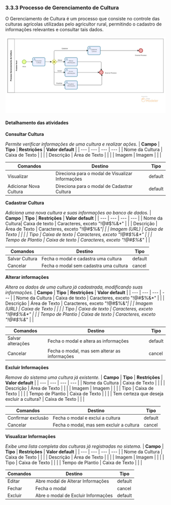 ### 3.3.3 Processo de Gerenciamento de Cultura

O Gerenciamento de Cultura é um processo que consiste no controle das culturas agrícolas utilizadas pelo agricultor rural, permitindo o cadastro de informações relevantes e consultar tais dados. 

![Processo de Gerenciamento Culturas](images/ModeloGerenciamentoCultura02.jpg "Modelo BPMN do Processo de Gerenciamento de Culturas.")


#### Detalhamento das atividades

**Consultar Cultura**

_Permite verificar informações de uma cultura e realizar ações._
| **Campo**       | **Tipo**         | **Restrições** | **Valor default** |
| ---             | ---              | ---            | ---               |
| Nome da Cultura | Caixa de Texto          |  |                |
| Descrição | Área de Texto | | |
| Imagem | Imagem      |  |                |


| **Comandos**         |  **Destino**                   | **Tipo** |
| ---                  | ---                            | ---               |
| Visualizar           | Direciona para o modal de Visualizar Informações  | default    |
| Adicionar Nova Cultura           | Direciona para o modal de Cadastrar Cultura  | default    |


**Cadastrar Cultura**

_Adiciona uma nova cultura e suas informações ao banco de dados._
| **Campo**       | **Tipo**         | **Restrições** | **Valor default** |
| ---             | ---              | ---            | ---               |
| Nome da Cultura| Caixa de texto | Caracteres, exceto "!@#$%&*" |     |
| Descrição | Área de Texto | Caracteres, exceto "!@#$%&*"| |
| Imagem (URL) | Caixa de Texto      |  |                |
| Tipo  | Caixa de texto  | Caracteres, exceto "!@#$%&*"           |                   |
| Tempo de Plantio  | Caixa de texto  | Caracteres, exceto "!@#$%&*" |                |

| **Comandos**         |  **Destino**                   | **Tipo**          |
| ---                  | ---                            | ---               |
| Salvar Cultura   | Fecha o modal e cadastra uma cultura | default  |
| Cancelar | Fecha o modal sem cadastra uma cultura | cancel |

**Alterar informações**

_Altera os dados de uma cultura já cadastrada, modificando suas informações._
| **Campo**       | **Tipo**         | **Restrições** | **Valor default** |
| ---             | ---              | ---            | ---               |
| Nome da Cultura | Caixa de texto | Caracteres, exceto "!@#$%&*" |     |
| Descrição | Área de Texto | Caracteres, exceto "!@#$%&*"| |
| Imagem (URL) | Caixa de Texto      |  |                |
| Tipo | Caixa de texto  | Caracteres, exceto "!@#$%&*"             |                   |
| Tempo de Plantio  | Caixa de texto  | Caracteres, exceto "!@#$%&*" |                |

| **Comandos**         |  **Destino**                   | **Tipo**          |
| ---                  | ---                            | ---               |
| Salvar alterações | Fecha o modal e altera as informações | default  |
| Cancelar | Fecha o modal, mas sem alterar as informações | cancel |

**Excluir Informações**

_Remove do sistema uma cultura já existente._
| **Campo**       | **Tipo**         | **Restrições** | **Valor default** |
| ---             | ---              | ---            | ---               |
| Nome da Cultura | Caixa de Texto          |  |                |
| Descrição | Área de Texto          |  |                |
| Imagem | Imagem          |  |                |
| Tipo | Caixa de Texto          |  |                |
| Tempo de Plantio | Caixa de Texto          |  |                |
| Tem certeza que deseja excluir a cultura? | Caixa de Texto          |  |                |


| **Comandos**         |  **Destino**                   | **Tipo**          |
| ---                  | ---                            | ---               |
| Confirmar exclusão      | Fecha o modal e exclui a cultura | default  |
| Cancelar | Fecha o modal, mas sem excluir a cultura | cancel |

**Visualizar Informações**

_Exibe uma lista completa das culturas já registradas no sistema._
| **Campo**       | **Tipo**         | **Restrições** | **Valor default** |
| ---             | ---              | ---            | ---               |
| Nome da Cultura | Caixa de Texto          |  |                |
| Descrição | Área de Texto          |  |                |
| Imagem | Imagem          |  |                |
| Tipo | Caixa de Texto          |  |                |
| Tempo de Plantio | Caixa de Texto          |  |                |

| **Comandos**         |  **Destino**                   | **Tipo**          |
| ---                  | ---                            | ---               |
| Editar           | Abre modal de Alterar Informações | default  |
| Fechar           | Fecha o modal | cancel  |
| Excluir           | Abre o modal de Excluir Informações | default  |

